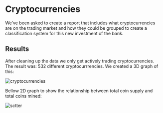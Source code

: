 # Cryptocurrencies
 
We’ve been asked to create a report that includes what cryptocurrencies are on the trading market and how they could be grouped to create a classification system for this new investment of the bank.

## Results

After cleaning up the data we only get actively trading cryptocurrencies. The result was: 532 different cryptocurrrencies. We created a 3D graph of this:

![cryptocurrencies](https://user-images.githubusercontent.com/96633294/168522001-37f34bd2-0ee5-4b9a-b502-bac271a15e90.png)

Bellow 2D graph to show the relationship between total coin supply and total coins mined:

![sctter](https://user-images.githubusercontent.com/96633294/168522074-49d5a652-f789-45e5-b65e-ab6ea0a68992.png)
